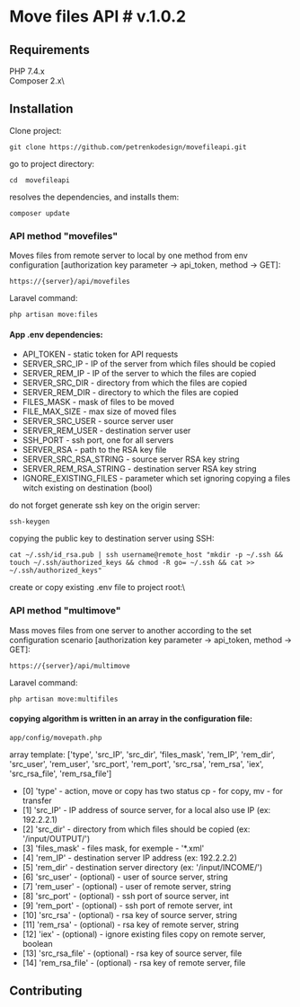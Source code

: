 # Move files API # v.1.0.2

## Requirements

PHP 7.4.x\
Composer 2.x\

## Installation

Clone project:

``git clone https://github.com/petrenkodesign/movefileapi.git``

go to project directory:

``cd  movefileapi``

resolves the dependencies, and installs them:

``composer update``

### API method __"movefiles"__
Moves files from remote server to local by one method from env configuration
[authorization key parameter -> api_token, method -> GET]:

``https://{server}/api/movefiles``

Laravel command:

``php artisan move:files``

#### App .env dependencies:
- API_TOKEN - static token for API requests
- SERVER_SRC_IP - IP of the server from which files should be copied
- SERVER_REM_IP - IP of the server to which the files are copied
- SERVER_SRC_DIR - directory from which the files are copied
- SERVER_REM_DIR - directory to which the files are copied
- FILES_MASK - mask of files to be moved
- FILE_MAX_SIZE - max size of moved files
- SERVER_SRC_USER - source server user
- SERVER_REM_USER - destination server user
- SSH_PORT - ssh port, one for all servers
- SERVER_RSA - path to the RSA key file
- SERVER_SRC_RSA_STRING - source server RSA key string
- SERVER_REM_RSA_STRING - destination server RSA key string
- IGNORE_EXISTING_FILES - parameter which set ignoring copying a files witch existing on destination (bool)

do not forget generate ssh key on the origin server:

``ssh-keygen``

сopying the public key to destination server using SSH:

``cat ~/.ssh/id_rsa.pub | ssh username@remote_host "mkdir -p ~/.ssh && touch ~/.ssh/authorized_keys && chmod -R go= ~/.ssh && cat >> ~/.ssh/authorized_keys"``

create or copy existing .env file to project root:\

### API method __"multimove"__

Mass moves files from one server to another according to the set configuration scenario
[authorization key parameter -> api_token, method -> GET]:

``https://{server}/api/multimove``

Laravel command:

``php artisan move:multifiles``

#### copying algorithm is written in an array in the configuration file:

``app/config/movepath.php``

array template:
['type', 'src_IP', 'src_dir', 'files_mask', 'rem_IP', 'rem_dir', 'src_user', 'rem_user', 'src_port', 'rem_port', 'src_rsa', 'rem_rsa', 'iex', 'src_rsa_file', 'rem_rsa_file']

- [0] 'type' - action, move or copy has two status cp - for copy, mv - for transfer
- [1] 'src_IP' - IP address of source server, for a local also use IP (ex: 192.2.2.1)
- [2] 'src_dir' - directory from which files should be copied (ex: '/input/OUTPUT/')
- [3] 'files_mask' - files mask, for exemple - '*.xml'
- [4] 'rem_IP' - destination server IP address (ex: 192.2.2.2)
- [5] 'rem_dir' - destination server directory (ex: '/input/INCOME/')
- [6] 'src_user' - (optional) - user of source server, string
- [7] 'rem_user' - (optional) - user of remote server, string
- [8] 'src_port' - (optional) - ssh port of source server, int
- [9] 'rem_port' - (optional) - ssh port of remote server, int
- [10] 'src_rsa' - (optional) - rsa key of source server, string
- [11] 'rem_rsa' - (optional) - rsa key of remote server, string
- [12] 'iex' - (optional) - ignore existing files copy on remote server, boolean
- [13] 'src_rsa_file' - (optional) - rsa key of source server, file
- [14] 'rem_rsa_file' - (optional) - rsa key of remote server, file

## Contributing

